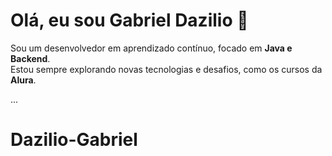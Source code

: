 # Olá, eu sou Gabriel Dazilio 👋

Sou um desenvolvedor em aprendizado contínuo, focado em **Java e Backend**.  
Estou sempre explorando novas tecnologias e desafios, como os cursos da **Alura**.

...
# Dazilio-Gabriel
